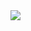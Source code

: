 <img src="https://capsule-render.vercel.app/api?type=waving&color=0:24c6dc,100:514a9d&height=200&section=header&text=Mynameis%20seok&fontSize=90" />
